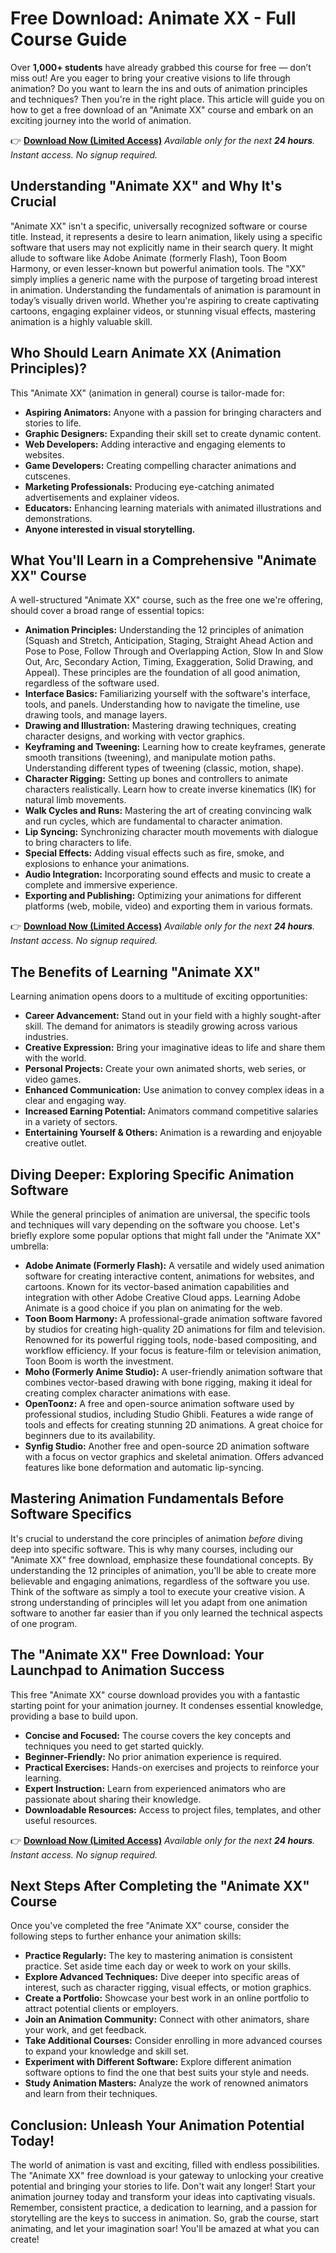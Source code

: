 # Free Download: Animate XX - Full Course Guide

Over **1,000+ students** have already grabbed this course for free — don’t miss out! Are you eager to bring your creative visions to life through animation? Do you want to learn the ins and outs of animation principles and techniques? Then you're in the right place. This article will guide you on how to get a free download of an "Animate XX" course and embark on an exciting journey into the world of animation.

👉 [**Download Now (Limited Access)**](https://udemywork.com/animate-xx)
_Available only for the next **24 hours**. Instant access. No signup required._

## Understanding "Animate XX" and Why It's Crucial

"Animate XX" isn't a specific, universally recognized software or course title. Instead, it represents a desire to learn animation, likely using a specific software that users may not explicitly name in their search query. It might allude to software like Adobe Animate (formerly Flash), Toon Boom Harmony, or even lesser-known but powerful animation tools. The "XX" simply implies a generic name with the purpose of targeting broad interest in animation. Understanding the fundamentals of animation is paramount in today’s visually driven world. Whether you're aspiring to create captivating cartoons, engaging explainer videos, or stunning visual effects, mastering animation is a highly valuable skill.

## Who Should Learn Animate XX (Animation Principles)?

This "Animate XX" (animation in general) course is tailor-made for:

*   **Aspiring Animators:** Anyone with a passion for bringing characters and stories to life.
*   **Graphic Designers:** Expanding their skill set to create dynamic content.
*   **Web Developers:** Adding interactive and engaging elements to websites.
*   **Game Developers:** Creating compelling character animations and cutscenes.
*   **Marketing Professionals:** Producing eye-catching animated advertisements and explainer videos.
*   **Educators:** Enhancing learning materials with animated illustrations and demonstrations.
*   **Anyone interested in visual storytelling.**

## What You'll Learn in a Comprehensive "Animate XX" Course

A well-structured "Animate XX" course, such as the free one we're offering, should cover a broad range of essential topics:

*   **Animation Principles:** Understanding the 12 principles of animation (Squash and Stretch, Anticipation, Staging, Straight Ahead Action and Pose to Pose, Follow Through and Overlapping Action, Slow In and Slow Out, Arc, Secondary Action, Timing, Exaggeration, Solid Drawing, and Appeal). These principles are the foundation of all good animation, regardless of the software used.
*   **Interface Basics:** Familiarizing yourself with the software's interface, tools, and panels. Understanding how to navigate the timeline, use drawing tools, and manage layers.
*   **Drawing and Illustration:** Mastering drawing techniques, creating character designs, and working with vector graphics.
*   **Keyframing and Tweening:** Learning how to create keyframes, generate smooth transitions (tweening), and manipulate motion paths. Understanding different types of tweening (classic, motion, shape).
*   **Character Rigging:** Setting up bones and controllers to animate characters realistically. Learn how to create inverse kinematics (IK) for natural limb movements.
*   **Walk Cycles and Runs:** Mastering the art of creating convincing walk and run cycles, which are fundamental to character animation.
*   **Lip Syncing:** Synchronizing character mouth movements with dialogue to bring characters to life.
*   **Special Effects:** Adding visual effects such as fire, smoke, and explosions to enhance your animations.
*   **Audio Integration:** Incorporating sound effects and music to create a complete and immersive experience.
*   **Exporting and Publishing:** Optimizing your animations for different platforms (web, mobile, video) and exporting them in various formats.

👉 [**Download Now (Limited Access)**](https://udemywork.com/animate-xx)
_Available only for the next **24 hours**. Instant access. No signup required._

## The Benefits of Learning "Animate XX"

Learning animation opens doors to a multitude of exciting opportunities:

*   **Career Advancement:** Stand out in your field with a highly sought-after skill. The demand for animators is steadily growing across various industries.
*   **Creative Expression:** Bring your imaginative ideas to life and share them with the world.
*   **Personal Projects:** Create your own animated shorts, web series, or video games.
*   **Enhanced Communication:** Use animation to convey complex ideas in a clear and engaging way.
*   **Increased Earning Potential:** Animators command competitive salaries in a variety of sectors.
*   **Entertaining Yourself & Others:** Animation is a rewarding and enjoyable creative outlet.

## Diving Deeper: Exploring Specific Animation Software

While the general principles of animation are universal, the specific tools and techniques will vary depending on the software you choose. Let's briefly explore some popular options that might fall under the "Animate XX" umbrella:

*   **Adobe Animate (Formerly Flash):** A versatile and widely used animation software for creating interactive content, animations for websites, and cartoons. Known for its vector-based animation capabilities and integration with other Adobe Creative Cloud apps. Learning Adobe Animate is a good choice if you plan on animating for the web.
*   **Toon Boom Harmony:** A professional-grade animation software favored by studios for creating high-quality 2D animations for film and television. Renowned for its powerful rigging tools, node-based compositing, and workflow efficiency. If your focus is feature-film or television animation, Toon Boom is worth the investment.
*   **Moho (Formerly Anime Studio):** A user-friendly animation software that combines vector-based drawing with bone rigging, making it ideal for creating complex character animations with ease.
*   **OpenToonz:** A free and open-source animation software used by professional studios, including Studio Ghibli. Features a wide range of tools and effects for creating stunning 2D animations. A great choice for beginners due to its availability.
*   **Synfig Studio:** Another free and open-source 2D animation software with a focus on vector graphics and skeletal animation. Offers advanced features like bone deformation and automatic lip-syncing.

## Mastering Animation Fundamentals Before Software Specifics

It's crucial to understand the core principles of animation *before* diving deep into specific software. This is why many courses, including our "Animate XX" free download, emphasize these foundational concepts. By understanding the 12 principles of animation, you'll be able to create more believable and engaging animations, regardless of the software you use. Think of the software as simply a tool to execute your creative vision. A strong understanding of principles will let you adapt from one animation software to another far easier than if you only learned the technical aspects of one program.

## The "Animate XX" Free Download: Your Launchpad to Animation Success

This free "Animate XX" course download provides you with a fantastic starting point for your animation journey. It condenses essential knowledge, providing a base to build upon.

*   **Concise and Focused:** The course covers the key concepts and techniques you need to get started quickly.
*   **Beginner-Friendly:** No prior animation experience is required.
*   **Practical Exercises:** Hands-on exercises and projects to reinforce your learning.
*   **Expert Instruction:** Learn from experienced animators who are passionate about sharing their knowledge.
*   **Downloadable Resources:** Access to project files, templates, and other useful resources.

👉 [**Download Now (Limited Access)**](https://udemywork.com/animate-xx)
_Available only for the next **24 hours**. Instant access. No signup required._

## Next Steps After Completing the "Animate XX" Course

Once you've completed the free "Animate XX" course, consider the following steps to further enhance your animation skills:

*   **Practice Regularly:** The key to mastering animation is consistent practice. Set aside time each day or week to work on your skills.
*   **Explore Advanced Techniques:** Dive deeper into specific areas of interest, such as character rigging, visual effects, or motion graphics.
*   **Create a Portfolio:** Showcase your best work in an online portfolio to attract potential clients or employers.
*   **Join an Animation Community:** Connect with other animators, share your work, and get feedback.
*   **Take Additional Courses:** Consider enrolling in more advanced courses to expand your knowledge and skill set.
*   **Experiment with Different Software:** Explore different animation software options to find the one that best suits your style and needs.
*   **Study Animation Masters:** Analyze the work of renowned animators and learn from their techniques.

## Conclusion: Unleash Your Animation Potential Today!

The world of animation is vast and exciting, filled with endless possibilities. The "Animate XX" free download is your gateway to unlocking your creative potential and bringing your stories to life. Don't wait any longer! Start your animation journey today and transform your ideas into captivating visuals. Remember, consistent practice, a dedication to learning, and a passion for storytelling are the keys to success in animation. So, grab the course, start animating, and let your imagination soar! You'll be amazed at what you can create!

